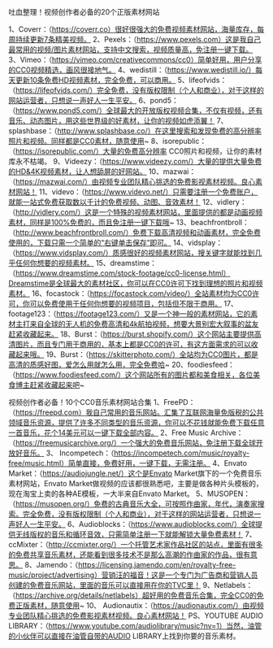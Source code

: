 吐血整理！视频创作者必备的20个正版素材网站

1、Coverr：（https://coverr.co）很好很强大的免费视频素材网站，海量库存，每周持续更新7条精美视频。
2、Pexels：（https://www.pexels.com）这是我自己最常用的视频/图片素材网站，支持中文搜索，视频质量高，免注册一键下载。
3、Vimeo：（https://vimeo.com/creativecommons/cc0）简单好用，用户分享的CC0视频精选，画风很接地气。
4、wedistill：（https://www.wedistill.io/）每天更新10条免费HD视频素材，完全免费，可以商用。
5、lifeofvids：（https://lifeofvids.com/）完全免费，没有版权限制（个人和商业），对于这样的网站运营者，只想说一声好人一生平安。
6、pond5：（https://www.pond5.com/）全球最大的开放版权视频合集，不仅有视频，还有音乐、动态图片，用这些世界级的好素材，让你的视频如虎添翼！
7、splashbase：（http://www.splashbase.co/）在这里搜索和发现免费的高分辨率照片和视频。同样都是CC0素材，随意使用~
8、isorepublic：（https://isorepublic.com/）大量的免费高分辨率 CC0照片和视频，让你的素材库永不枯竭。
9、Videezy：（https://www.videezy.com/）大量的提供大量免费的HD&4K视频素材，让人想舔屏的好网站。
10、mazwai：（https://mazwai.com/）由视频专业团队精心挑选的免费影视素材视频。良心素材网站！
11、videvo：（https://www.videvo.net/）只需要注册一个免费账户，就能一站式免费获取数以千计的免费视频、动图、音效素材！
12、vidlery：（http://vidlery.com/）这是一个特殊的视频素材网站，里面提供的都是动画视频素材，同样是100%免费的，而且免注册一键下载哦~
13、beachfrontbroll：（http://www.beachfrontbroll.com/）免费下载高清视频和动画素材，完全免费使用的，下载只需一个简单的“右键单击保存”即可。
14、vidsplay：（https://www.vidsplay.com/）质感很好的视频素材网站，搜关键字就能找到几乎任何你想要的视频素材。
15、dreamstime：（https://www.dreamstime.com/stock-footage/cc0-license.html）Dreamstime是全球最大的素材社区，你可以在CC0许可下找到理想的照片和视频素材。
16、focastock：（https://focastock.com/video/）全站素材均为CC0许可，你可以免费使用于任何你想要的视频项目，包括但不限于商用。
17、footage123：（https://footage123.com/）又是一个神一般的素材网站，它的素材主打来自全球的无人机的免费高清和4k航拍视频，想要大景别宏大叙事的盆友赶紧收藏起来。
18、Burst：（https://burst.shopify.com/）这个网站主要提供高清图片，而且专门用于商用的，基本上都是CC0的许可，有这方面需求的可以收藏起来哦。
19、Burst：（https://skitterphoto.com/）全站均为CC0图片，都是高清的质感好图，爱怎么用就怎么用，完全免费哈~
20、foodiesfeed：（https://www.foodiesfeed.com/）这个网站所有的图片都和美食相关，各位美食博主赶紧收藏起来吧~


视频创作者必备！10个CC0音乐素材网站合集
1、FreePD：（https://freepd.com）我自己常用的音乐网站。汇集了互联网海量免版税的公共领域音乐资源，提供了许多不同类型的音乐资源，你可以不花钱就能免费下载任意一首音乐，花个14美元可以一键下载全部内容。
2、Free Music Archive：（https://freemusicarchive.org/）一个强大的免费音乐网站，免注册下载全球开放好音乐。
3、 Incompetech：（https://incompetech.com/music/royalty-free/music.html）简单直接，免费好用，一键下载，无需注册。
4、Envato Market：（https://audiojungle.net/）这个是Envato Market旗下的一个免费音乐素材网站，Envato Market做视频的应该都很熟悉吧，主要是做各种片头模板的，现在淘宝上卖的各种AE模板，一大半来自Envato Market。
5、MUSOPEN：（https://musopen.org/）免费的古典音乐大全，可按照作曲家，年代，演奏家搜索。完全免费，没有版权限制（个人和商业），对于这样的网站运营者，只想说一声好人一生平安。
6、Audioblocks：（https://www.audioblocks.com/）全球提供无线版权的音乐和循环音效，只需简单注册一下就能解锁大量免费素材！
7、ccMixter：（http://ccmixter.org/）一个托管艺术家作品社区的站点，里面有很多的免费共享音乐素材，还能看到很多技术不是那么高潮的作曲家的作品，很有意思。
8、Jamendo：（https://licensing.jamendo.com/en/royalty-free-music/project/advertising）营销汪的福音！这是一个专门为广告商和营销人员创建的免费音乐网站，里面的音乐可以直接用在你的TVC里！
9、Netlabels：（https://archive.org/details/netlabels）超好用的免费音乐合集，完全CC0的免费正版素材，随意使用~
10、 Audionautix：（https://audionautix.com/）由视频专业团队精心挑选的免费影视素材视频。良心素材网站！
PS、YOUTUBE AUDIO LIBRARY：（https://www.youtube.com/audiolibrary/music?nv=1）当然，油管的小伙伴可以直接在油管自带的AUDIO LIBRARY上找到你要的音乐素材。

